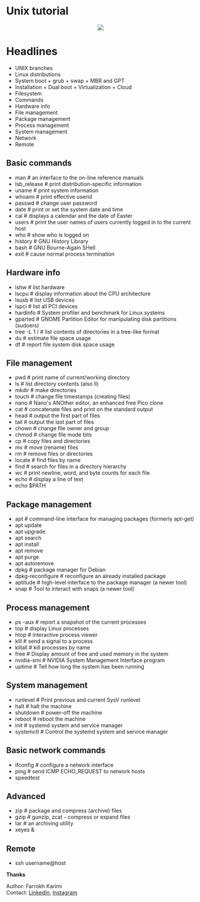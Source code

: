 # Unix tutorial
<div align="center">
  <img src="https://opensource.com/sites/default/files/u128651/ibm_pc_at.jpg">
</div>

# Headlines
- UNIX branches
- Linux distributions
- System boot + grub + swap + MBR and GPT
- Installation + Dual boot + Virtualization + Cloud
- Filesystem
- Commands
- Hardware info
- File management
- Package management
- Process management
- System management
- Network
- Remote

## Basic commands
* man # an interface to the on-line reference manuals
* lsb_release # print distribution-specific information
* uname # print system information
* whoami # print effective userid
* passwd # change user password
* date # print or set the system date and time
* cal # displays a calendar and the date of Easter
* users # print the user names of users currently logged in to the current host
* who # show who is logged on
* history # GNU History Library
* bash # GNU Bourne-Again SHell
* exit # cause normal process termination

## Hardware info
* lshw # list hardware
* lscpu # display information about the CPU architecture
* lsusb # list USB devices
* lspci # list all PCI devices
* hardinfo # System profiler and benchmark for Linux systems
* gparted # GNOME Partition Editor for manipulating disk partitions (sudoers)
* tree -L 1 / # list contents of directories in a tree-like format
* du # estimate file space usage
* df # report file system disk space usage

## File management
* pwd # print name of current/working directory
* ls # list directory contents (also ll)
* mkdir # make directories
* touch # change file timestamps (creating files)
* nano # Nano's ANOther editor, an enhanced free Pico clone
* cat # concatenate files and print on the standard output
* head # output the first part of files
* tail # output the last part of files
* chown # change file owner and group
* chmod # change file mode bits
* cp # copy files and directories
* mv # move (rename) files
* rm # remove files or directories
* locate # find files by name
* find # search for files in a directory hierarchy
* wc # print newline, word, and byte counts for each file
* echo # display a line of text
* echo $PATH

## Package management
* apt # command-line interface for managing packages (formerly apt-get)
* apt update
* apt upgrade
* apt search
* apt install
* apt remove
* apt purge
* apt autoremove
* dpkg # package manager for Debian
* dpkg-reconfigure # reconfigure an already installed package
* aptitude # high-level interface to the package manager (a newer tool)
* snap # Tool to interact with snaps (a newer tool)

## Process management
* ps -aux # report a snapshot of the current processes
* top # display Linux processes
* htop # interactive process viewer
* kill # send a signal to a process
* killall # kill processes by name
* free # Display amount of free and used memory in the system
* nvidia-smi # NVIDIA System Management Interface program
* uptime # Tell how long the system has been running

## System management
* runlevel # Print previous and current SysV runlevel
* halt # halt the machine
* shutdown # power-off the machine
* reboot # reboot the machine
* init # systemd system and service manager
* systemctl # Control the systemd system and service manager

## Basic network commands
* ifconfig # configure a network interface
* ping # send ICMP ECHO_REQUEST to network hosts
* speedtest

## Advanced
* zip # package and compress (archive) files
* gzip # gunzip, zcat - compress or expand files
* tar # an archiving utility
* xeyes &

## Remote
* ssh username@host

**Thanks**

Author: Farrokh Karimi  
Contact: [LinkedIn](https://www.linkedin.com/in/farrokhkarimi), [Instagram](https://www.instagram.com/farrokhkarimi)
